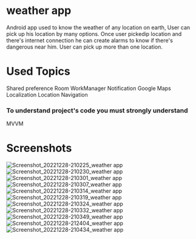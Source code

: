 # weather app

Android app used to know the weather of any location on earth, User can pick up his location by many options.
Once user pickedip location and there's internet connection he can create alarms to know if there's dangerous near him.
User can pick up more than one location.

# Used Topics

Shared preference 
Room
WorkManager
Notification
Google Maps
Localization
Location
Navigation

### To understand project's code you must strongly understand

MVVM

# Screenshots

![Screenshot_20221228-210225_weather app](https://user-images.githubusercontent.com/26011530/209921188-2fa58349-ecde-4d49-b5df-940fead8449c.jpg)
![Screenshot_20221228-210230_weather app](https://user-images.githubusercontent.com/26011530/209921197-6efe29dc-1383-4f0f-89be-d06f794e9944.jpg)
![Screenshot_20221228-210301_weather app](https://user-images.githubusercontent.com/26011530/209921199-72b73ada-cc2e-44ae-aca4-30d397f4edec.jpg)
![Screenshot_20221228-210307_weather app](https://user-images.githubusercontent.com/26011530/209921202-84d43d25-15e8-454c-8fc0-d632d16ce918.jpg)
![Screenshot_20221228-210314_weather app](https://user-images.githubusercontent.com/26011530/209921209-a0b025d7-5f40-4e70-9687-692d24b42658.jpg)
![Screenshot_20221228-210319_weather app](https://user-images.githubusercontent.com/26011530/209921240-ccc342d9-c71b-490e-b7c5-eb2d483cced2.jpg)
![Screenshot_20221228-210324_weather app](https://user-images.githubusercontent.com/26011530/209921244-6af1c60a-f6aa-4da6-b713-f9669ce6bd5a.jpg)
![Screenshot_20221228-210332_weather app](https://user-images.githubusercontent.com/26011530/209921262-420985cf-1d2f-4f23-9416-ad3f937a4f16.jpg)
![Screenshot_20221228-210349_weather app](https://user-images.githubusercontent.com/26011530/209921269-cf2838ae-d2e6-46ff-915f-cac2a8c7ed8f.jpg)
![Screenshot_20221228-212404_weather app](https://user-images.githubusercontent.com/26011530/209921284-12ae88ad-cb32-45a6-9c7c-2a234799a2b5.jpg)
![Screenshot_20221228-210434_weather app](https://user-images.githubusercontent.com/26011530/209921289-613dd5b2-5a48-4a6b-9316-1b0ab9a3a954.jpg)

